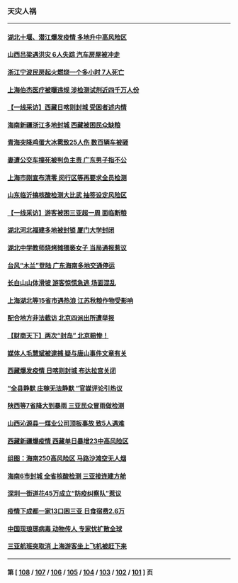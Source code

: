### 天灾人祸
---
#### [湖北十堰、潜江爆发疫情 多地升中高风险区](../../pages/ncid280/n13800790.md) 
#### [山西吕梁遇洪灾 6人失踪 汽车房屋被冲走](../../pages/ncid280/n13800703.md) 
#### [浙江宁波民房起火燃烧一个多小时 7人死亡](../../pages/ncid280/n13800651.md) 
#### [上海伯杰医疗被曝违规 涉检测试剂近四千万人份](../../pages/ncid280/n13800572.md) 
#### [【一线采访】西藏日喀则封城 受困者述内情](../../pages/ncid280/n13800282.md) 
#### [海南新疆浙江多地封城 西藏被困民众缺粮](../../pages/ncid280/n13800075.md) 
#### [青海突降鸡蛋大冰雹致25人伤 数百辆车被砸](../../pages/ncid280/n13800006.md) 
#### [妻遭公交车撞死被判负主责 广东男子指不公](../../pages/ncid280/n13800032.md) 
#### [上海市刚宣布清零 闵行区等再要求全员检测](../../pages/ncid280/n13799959.md) 
#### [山东临沂搞核酸检测大比武 抽签设定风险区](../../pages/ncid280/n13799924.md) 
#### [【一线采访】游客被困三亚超一周 面临断粮](../../pages/ncid280/n13799624.md) 
#### [湖北河北福建多地被封锁 厦门大学封闭](../../pages/ncid280/n13799527.md) 
#### [湖北中学教师烧烤摊猥亵女子 当局通报惹议](../../pages/ncid280/n13799580.md) 
#### [台风“木兰”登陆 广东海南多地交通停运](../../pages/ncid280/n13799396.md) 
#### [长白山山体滑坡 游客惊慌急逃 场面混乱](../../pages/ncid280/n13799544.md) 
#### [上海湖北等15省市遇热浪 江苏秋粮作物受影响](../../pages/ncid280/n13799256.md) 
#### [配合地方非法截访 北京四派出所遭举报](../../pages/ncid280/n13799156.md) 
#### [【财商天下】两次“封岛” 北京赔惨！](../../pages/ncid280/n13799013.md) 
#### [媒体人毛慧斌被逮捕 疑与唐山事件文章有关](../../pages/ncid280/n13799002.md) 
#### [西藏爆发疫情 日喀则封城 布达拉宫关闭](../../pages/ncid280/n13798637.md) 
#### [“全县静默 庄稼无法静默 ”官媒评论引热议](../../pages/ncid280/n13798113.md) 
#### [陕西等7省降大到暴雨 三亚民众冒雨做检测](../../pages/ncid280/n13797959.md) 
#### [山西沁源县一煤业公司顶板事故 致5人遇难](../../pages/ncid280/n13798050.md) 
#### [西藏新疆爆疫情 西藏单日暴增23中高风险区](../../pages/ncid280/n13797972.md) 
#### [组图：海南250高风险区 马路沙滩空无人烟](../../pages/ncid280/n13797948.md) 
#### [海南6市封城 全省核酸检测 三亚接连建方舱](../../pages/ncid280/n13797722.md) 
#### [深圳一街道花45万成立“防疫纠察队”惹议](../../pages/ncid280/n13797675.md) 
#### [疫情下成都一家13口困三亚 日食宿费2.6万](../../pages/ncid280/n13797379.md) 
#### [中国现琅琊病毒 动物传人 专家忧扩散全球](../../pages/ncid280/n13797418.md) 
#### [三亚航班突取消 上海游客坐上飞机被赶下来](../../pages/ncid280/n13797322.md) 

---
#### 第 [ [108](./108.md) / [107](./107.md) / [106](./106.md) / [105](./105.md) / [104](./104.md) / [103](./103.md) / [102](./102.md) / [101](./101.md) ] 页
